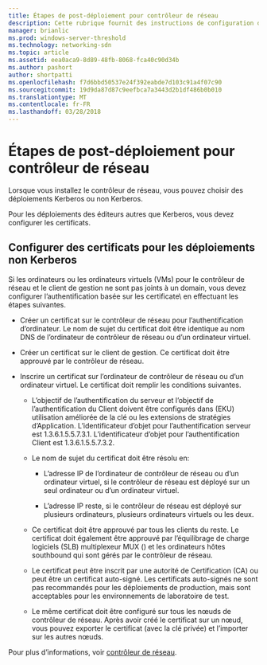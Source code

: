 ```yaml
---
title: Étapes de post-déploiement pour contrôleur de réseau
description: Cette rubrique fournit des instructions de configuration de certificat pour les déploiements non Kerberos du contrôleur de réseau dans Windows Server2016 Datacenter.
manager: brianlic
ms.prod: windows-server-threshold
ms.technology: networking-sdn
ms.topic: article
ms.assetid: eea0aca9-8d89-48fb-8068-fca40c90d34b
ms.author: pashort
author: shortpatti
ms.openlocfilehash: f7d6bbd50537e24f392eabde7d103c91a4f07c90
ms.sourcegitcommit: 19d9da87d87c9eefbca7a3443d2b1df486b0b010
ms.translationtype: MT
ms.contentlocale: fr-FR
ms.lasthandoff: 03/28/2018
---
```

# <a name="post-deployment-steps-for-network-controller"></a>Étapes de post-déploiement pour contrôleur de réseau

Lorsque vous installez le contrôleur de réseau, vous pouvez choisir des déploiements Kerberos ou non Kerberos.

Pour les déploiements des éditeurs autres que Kerberos, vous devez configurer les certificats.

## <a name="configure-certificates-for-non-kerberos-deployments"></a>Configurer des certificats pour les déploiements non Kerberos

Si les ordinateurs ou les ordinateurs virtuels \(VMs\) pour le contrôleur de réseau et le client de gestion ne sont pas joints à un domain\, vous devez configurer l’authentification basée sur les certificate\ en effectuant les étapes suivantes.

- Créer un certificat sur le contrôleur de réseau pour l’authentification d’ordinateur. Le nom de sujet du certificat doit être identique au nom DNS de l’ordinateur de contrôleur de réseau ou d’un ordinateur virtuel.

- Créer un certificat sur le client de gestion. Ce certificat doit être approuvé par le contrôleur de réseau.
  
- Inscrire un certificat sur l’ordinateur de contrôleur de réseau ou d’un ordinateur virtuel. Le certificat doit remplir les conditions suivantes.
  
    -  L’objectif de l’authentification du serveur et l’objectif de l’authentification du Client doivent être configurés dans \(EKU\) utilisation améliorée de la clé ou les extensions de stratégies d’Application. L’identificateur d’objet pour l’authentification serveur est 1.3.6.1.5.5.7.3.1. L’identificateur d’objet pour l’authentification Client est 1.3.6.1.5.5.7.3.2.
  
    - Le nom de sujet du certificat doit être résolu en:
  
        - L’adresse IP de l’ordinateur de contrôleur de réseau ou d’un ordinateur virtuel, si le contrôleur de réseau est déployé sur un seul ordinateur ou d’un ordinateur virtuel.

        - L’adresse IP reste, si le contrôleur de réseau est déployé sur plusieurs ordinateurs, plusieurs ordinateurs virtuels ou les deux.
  
    - Ce certificat doit être approuvé par tous les clients du reste. Le certificat doit également être approuvé par l’équilibrage de charge logiciels (SLB) multiplexeur MUX () et les ordinateurs hôtes southbound qui sont gérés par le contrôleur de réseau.
  
    - Le certificat peut être inscrit par une autorité de Certification (CA) ou peut être un certificat auto-signé. Les certificats auto-signés ne sont pas recommandés pour les déploiements de production, mais sont acceptables pour les environnements de laboratoire de test.
  
    - Le même certificat doit être configuré sur tous les nœuds de contrôleur de réseau. Après avoir créé le certificat sur un nœud, vous pouvez exporter le certificat (avec la clé privée) et l’importer sur les autres nœuds.

Pour plus d’informations, voir [contrôleur de réseau](Network-Controller.md).
